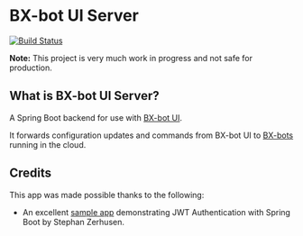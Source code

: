 # BX-bot UI Server

[![Build Status](https://travis-ci.org/gazbert/bxbot-ui-server.svg?branch=master)](https://travis-ci.org/gazbert/bxbot-ui-server)

**Note:** This project is very much work in progress and not safe for production.

## What is BX-bot UI Server?

A Spring Boot backend for use with [BX-bot UI](https://github.com/gazbert/bxbot-ui.git).

It forwards configuration updates and commands from BX-bot UI to [BX-bots](https://github.com/gazbert/bxbot.git) running in the cloud. 

## Credits
This app was made possible thanks to the following:

* An excellent [sample app](https://github.com/szerhusenBC/jwt-spring-security-demo)
  demonstrating JWT Authentication with Spring Boot by Stephan Zerhusen.       

